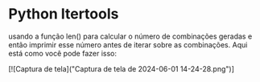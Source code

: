 # Python Itertools
usando a função len() para calcular o número de combinações geradas e então imprimir esse número 
antes de iterar sobre as combinações. Aqui está como você pode fazer isso:

[![Captura de tela]("Captura de tela de 2024-06-01 14-24-28.png")]




